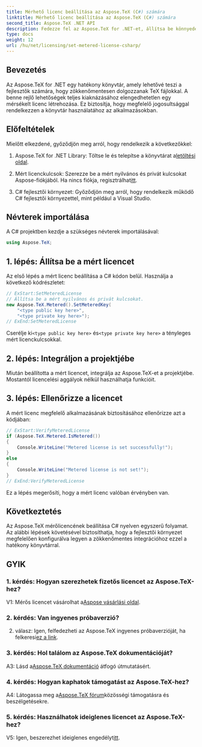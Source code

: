 ```yaml
---
title: Mérhető licenc beállítása az Aspose.TeX (C#) számára
linktitle: Mérhető licenc beállítása az Aspose.TeX (C#) számára
second_title: Aspose.TeX .NET API
description: Fedezze fel az Aspose.TeX for .NET-et, állítsa be könnyedén a mért licencelést, és aknázza ki a TeX fájlkezelésben rejlő lehetőségeket C# projektjeiben.
type: docs
weight: 12
url: /hu/net/licensing/set-metered-license-csharp/
---
```

## Bevezetés

Az Aspose.TeX for .NET egy hatékony könyvtár, amely lehetővé teszi a fejlesztők számára, hogy zökkenőmentesen dolgozzanak TeX fájlokkal. A benne rejlő lehetőségek teljes kiaknázásához elengedhetetlen egy mérsékelt licenc létrehozása. Ez biztosítja, hogy megfelelő jogosultsággal rendelkezzen a könyvtár használatához az alkalmazásokban.

## Előfeltételek

Mielőtt elkezdené, győződjön meg arról, hogy rendelkezik a következőkkel:

1.  Aspose.TeX for .NET Library: Töltse le és telepítse a könyvtárat a[letöltési oldal](https://releases.aspose.com/tex/net/).

2.  Mért licenckulcsok: Szerezze be a mért nyilvános és privát kulcsokat Aspose-fiókjából. Ha nincs fiókja, regisztrálhat[itt](https://purchase.aspose.com/buy).

3. C# fejlesztői környezet: Győződjön meg arról, hogy rendelkezik működő C# fejlesztői környezettel, mint például a Visual Studio.

## Névterek importálása

A C# projektben kezdje a szükséges névterek importálásával:

```csharp
using Aspose.TeX;
```

## 1. lépés: Állítsa be a mért licencet

Az első lépés a mért licenc beállítása a C# kódon belül. Használja a következő kódrészletet:

```csharp
// ExStart:SetMeteredLicense
// Állítsa be a mért nyilvános és privát kulcsokat.
new Aspose.TeX.Metered().SetMeteredKey(
    "<type public key here>",
    "<type private key here>");
// ExEnd:SetMeteredLicense
```

 Cserélje ki`<type public key here>` és`<type private key here>` a tényleges mért licenckulcsokkal.

## 2. lépés: Integráljon a projektjébe

Miután beállította a mért licencet, integrálja az Aspose.TeX-et a projektjébe. Mostantól licencelési aggályok nélkül használhatja funkcióit.

## 3. lépés: Ellenőrizze a licencet

A mért licenc megfelelő alkalmazásának biztosításához ellenőrizze azt a kódjában:

```csharp
// ExStart:VerifyMeteredLicense
if (Aspose.TeX.Metered.IsMetered())
{
    Console.WriteLine("Metered license is set successfully!");
}
else
{
    Console.WriteLine("Metered license is not set!");
}
// ExEnd:VerifyMeteredLicense
```

Ez a lépés megerősíti, hogy a mért licenc valóban érvényben van.

## Következtetés

Az Aspose.TeX mérőlicencének beállítása C# nyelven egyszerű folyamat. Az alábbi lépések követésével biztosíthatja, hogy a fejlesztői környezet megfelelően konfigurálva legyen a zökkenőmentes integrációhoz ezzel a hatékony könyvtárral.

## GYIK

### 1. kérdés: Hogyan szerezhetek fizetős licencet az Aspose.TeX-hez?

 V1: Mérős licencet vásárolhat a[Aspose vásárlási oldal](https://purchase.aspose.com/buy).

### 2. kérdés: Van ingyenes próbaverzió?

 2. válasz: Igen, felfedezheti az Aspose.TeX ingyenes próbaverzióját, ha felkeresi[ez a link](https://releases.aspose.com/).

### 3. kérdés: Hol találom az Aspose.TeX dokumentációját?

 A3: Lásd a[Aspose.TeX dokumentáció](https://reference.aspose.com/tex/net/) átfogó útmutatásért.

### 4. kérdés: Hogyan kaphatok támogatást az Aspose.TeX-hez?

 A4: Látogassa meg a[Aspose.TeX fórum](https://forum.aspose.com/c/tex/47)közösségi támogatásra és beszélgetésekre.

### 5. kérdés: Használhatok ideiglenes licencet az Aspose.TeX-hez?

 V5: Igen, beszerezhet ideiglenes engedélyt[itt](https://purchase.aspose.com/temporary-license/).
